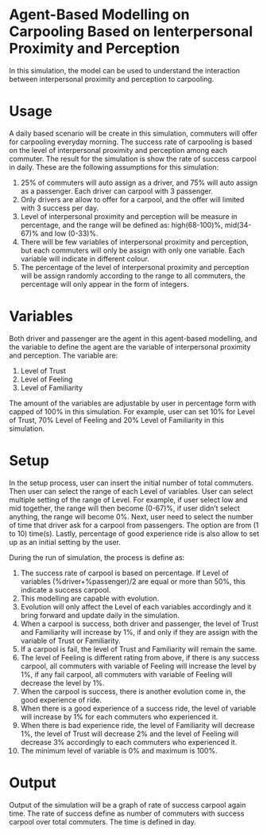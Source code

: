 # Agent-Based Modelling on Carpooling Based on Ienterpersonal Proximity and Perception
In this simulation, the model can be used to understand the interaction between interpersonal proximity and perception to carpooling.

# Usage
A daily based scenario will be create in this simulation, commuters will offer for carpooling everyday morning. The success rate of carpooling is based on the level of interpersonal proximity and perception among each commuter. The result for the simulation is show the rate of success carpool in daily. These are the following assumptions for this simulation:

<ol>
 <li>25% of commuters will auto assign as a driver, and 75% will auto assign as a passenger. Each driver can carpool with 3 passenger.</li>
 <li>Only drivers are allow to offer for a carpool, and the offer will limited with 3 success per day.</li>
 <li>Level of interpersonal proximity and perception will be measure in percentage, and the range will be defined as: high(68-100)%, mid(34-67)% and low (0-33)%.</li>
 <li>There will be few variables of interpersonal proximity and perception, but each commuters will only be assign with only one variable. Each variable will indicate in different colour.</li>
 <li>The percentage of the level of interpersonal proximity and perception will be assign randomly according to the range to all commuters, the percentage will only appear in the form of integers.</li>
 </ol>
 
# Variables
Both driver and passenger are the agent in this agent-based modelling, and the variable to define the agent are the variable of interpersonal proximity and perception. The variable are:
<ol>
 <li>Level of Trust</li>
 <li>Level of Feeling</li>
 <li>Level of Familiarity</li>
</ol>

The amount of the variables are adjustable by user in percentage form with capped of 100% in this simulation. For example, user can set 10% for Level of Trust, 70% Level of Feeling and 20% Level of Familiarity in this simulation.

# Setup
In the setup process, user can insert the initial number of total commuters. Then user can select the range of each Level of variables. User can select multiple setting of the range of Level. For example, if user select low and mid together, the range will then become (0-67)%, if user didn’t select anything, the range will become 0%. Next, user need to select the number of time that driver ask for a carpool from passengers. The option are from (1 to 10) time(s). Lastly, percentage of good experience ride is also allow to set up as an initial setting by the user.

During the run of simulation, the process is define as:
<ol>
 <li>The success rate of carpool is based on percentage. If Level of variables (%driver+%passenger)/2 are equal or more than 50%, this indicate a success carpool.</li>
 <li>This modelling are capable with evolution.</li>
 <li>Evolution will only affect the Level of each variables accordingly and it bring forward and update daily in the simulation.</li>
 <li>When a carpool is success, both driver and passenger, the level of Trust and Familiarity will increase by 1%, if and only if they are assign with the variable of Trust or Familiarity.</li>
 <li>If a carpool is fail, the level of Trust and Familiarity will remain the same.</li>
 <li>The level of Feeling is different rating from above, if there is any success carpool, all commuters with variable of Feeling will increase the level by 1%, if any fail carpool, all commuters with variable of Feeling will decrease the level by 1%.</li>
 <li>When the carpool is success, there is another evolution come in, the good experience of ride.</li>
 <li>When there is a good experience of a success ride, the level of variable will increase by 1% for each commuters who experienced it.</li>
 <li>When there is bad experience ride, the level of Familiarity will decrease 1%, the level of Trust will decrease 2% and the level of Feeling will decrease 3% accordingly to each commuters who experienced it.</li>
 <li>The minimum level of variable is 0% and maximum is 100%.</li>
</ol>

# Output
Output of the simulation will be a graph of rate of success carpool again time. The rate of success define as number of commuters with success carpool over total commuters. The time is defined in day.
